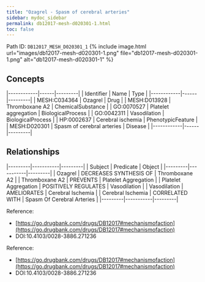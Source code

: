 ```yaml
---
title: "Ozagrel - Spasm of cerebral arteries"
sidebar: mydoc_sidebar
permalink: db12017-mesh-d020301-1.html
toc: false 
---
```



Path ID: `DB12017_MESH_D020301_1`
{% include image.html url="images/db12017-mesh-d020301-1.png" file="db12017-mesh-d020301-1.png" alt="db12017-mesh-d020301-1" %}

## Concepts

|------------|------|---------|
| Identifier | Name | Type    |
|------------|------|---------|
| MESH:C034364 | Ozagrel | Drug |
| MESH:D013928 | Thromboxane A2 | ChemicalSubstance |
| GO:0070527 | Platelet aggregation | BiologicalProcess |
| GO:0042311 | Vasodilation | BiologicalProcess |
| HP:0002637 | Cerebral ischemia | PhenotypicFeature |
| MESH:D020301 | Spasm of cerebral arteries | Disease |
|------------|------|---------|

## Relationships

|---------|-----------|---------|
| Subject | Predicate | Object  |
|---------|-----------|---------|
| Ozagrel | DECREASES SYNTHESIS OF | Thromboxane A2 |
| Thromboxane A2 | PREVENTS | Platelet Aggregation |
| Platelet Aggregation | POSITIVELY REGULATES | Vasodilation |
| Vasodilation | AMELIORATES | Cerebral Ischemia |
| Cerebral Ischemia | CORRELATED WITH | Spasm Of Cerebral Arteries |
|---------|-----------|---------|

Reference: 
  - [https://go.drugbank.com/drugs/DB12017#mechanismofaction](https://go.drugbank.com/drugs/DB12017#mechanismofaction)
  - DOI:10.4103/0028-3886.271236

Reference: 
  - [https://go.drugbank.com/drugs/DB12017#mechanismofaction](https://go.drugbank.com/drugs/DB12017#mechanismofaction)
  - DOI:10.4103/0028-3886.271236
